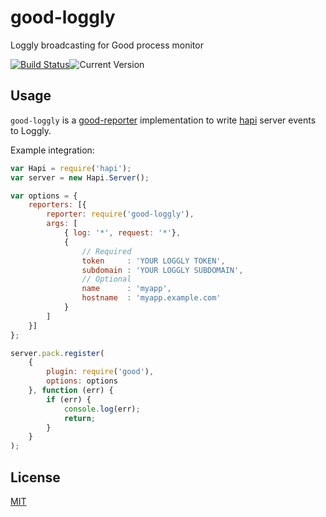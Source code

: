 # good-loggly

Loggly broadcasting for Good process monitor

[![Build Status](https://travis-ci.org/fhemberger/good-loggly.svg?branch=master)](http://travis-ci.org/fhemberger/good-loggly)![Current Version](https://img.shields.io/npm/v/good-loggly.svg)


## Usage

`good-loggly` is a [good-reporter](https://github.com/hapijs/good-reporter) implementation to write [hapi](http://hapijs.com/) server events to Loggly.

Example integration:
```javascript
var Hapi = require('hapi');
var server = new Hapi.Server();

var options = {
    reporters: [{
        reporter: require('good-loggly'),
        args: [
            { log: '*', request: '*'},
            {
                // Required
                token     : 'YOUR LOGGLY TOKEN',
                subdomain : 'YOUR LOGGLY SUBDOMAIN',
                // Optional
                name      : 'myapp',
                hostname  : 'myapp.example.com'
            }
        ]
    }]
};

server.pack.register(
    {
        plugin: require('good'),
        options: options
    }, function (err) {
        if (err) {
            console.log(err);
            return;
        }
    }
);

```


## License

[MIT](LICENSE)
